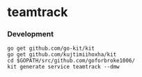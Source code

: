 # teamtrack

### Development

    go get github.com/go-kit/kit
    go get github.com/kujtimiihoxha/kit
    cd $GOPATH/src/github.com/goforbroke1006/
    kit generate service teamtrack --dmw

